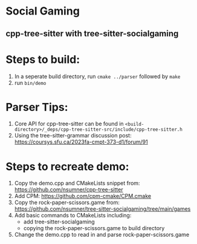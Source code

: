 # Social Gaming

## cpp-tree-sitter with tree-sitter-socialgaming

# Steps to build:
1) In a seperate build directory, run `cmake ../parser` followed by `make`
2) run `bin/demo`

# Parser Tips:
1) Core API for cpp-tree-sitter can be found in `<build-directory>/_deps/cpp-tree-sitter-src/include/cpp-tree-sitter.h`
2) Using the tree-sitter-grammar discussion post: https://coursys.sfu.ca/2023fa-cmpt-373-d1/forum/91

# Steps to recreate demo:
1) Copy the demo.cpp and CMakeLists snippet from: https://github.com/nsumner/cpp-tree-sitter
2) Add CPM: https://github.com/cpm-cmake/CPM.cmake
3) Copy the rock-paper-scissors.game from: https://github.com/nsumner/tree-sitter-socialgaming/tree/main/games
4) Add basic commands to CMakeLists including:
    * add tree-sitter-socialgaming
    * copying the rock-paper-scissors.game to build directory
5) Change the demo.cpp to read in and parse rock-paper-scissors.game